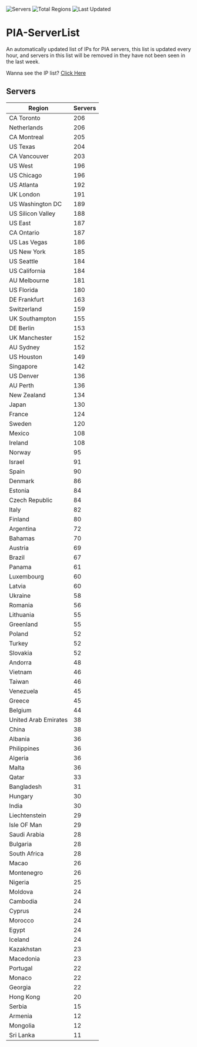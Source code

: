 ![Servers](https://img.shields.io/badge/Servers-8,565-darkgreen)
![Total Regions](https://img.shields.io/badge/Total_Regions-97-darkgreen)
![Last Updated](https://img.shields.io/badge/Last_Updated-April_28_2024_21:49_EDT-darkgreen)

# PIA-ServerList
An automatically updated list of IPs for PIA servers, this list is updated every hour, and servers in this list will be removed in they have not been seen in the last week.

Wanna see the IP list? [Click Here](./context.json)

## Servers
| Region               | Servers |
|----------------------|---------|
| CA Toronto | 206 |
| Netherlands | 206 |
| CA Montreal | 205 |
| US Texas | 204 |
| CA Vancouver | 203 |
| US West | 196 |
| US Chicago | 196 |
| US Atlanta | 192 |
| UK London | 191 |
| US Washington DC | 189 |
| US Silicon Valley | 188 |
| US East | 187 |
| CA Ontario | 187 |
| US Las Vegas | 186 |
| US New York | 185 |
| US Seattle | 184 |
| US California | 184 |
| AU Melbourne | 181 |
| US Florida | 180 |
| DE Frankfurt | 163 |
| Switzerland | 159 |
| UK Southampton | 155 |
| DE Berlin | 153 |
| UK Manchester | 152 |
| AU Sydney | 152 |
| US Houston | 149 |
| Singapore | 142 |
| US Denver | 136 |
| AU Perth | 136 |
| New Zealand | 134 |
| Japan | 130 |
| France | 124 |
| Sweden | 120 |
| Mexico | 108 |
| Ireland | 108 |
| Norway | 95 |
| Israel | 91 |
| Spain | 90 |
| Denmark | 86 |
| Estonia | 84 |
| Czech Republic | 84 |
| Italy | 82 |
| Finland | 80 |
| Argentina | 72 |
| Bahamas | 70 |
| Austria | 69 |
| Brazil | 67 |
| Panama | 61 |
| Luxembourg | 60 |
| Latvia | 60 |
| Ukraine | 58 |
| Romania | 56 |
| Lithuania | 55 |
| Greenland | 55 |
| Poland | 52 |
| Turkey | 52 |
| Slovakia | 52 |
| Andorra | 48 |
| Vietnam | 46 |
| Taiwan | 46 |
| Venezuela | 45 |
| Greece | 45 |
| Belgium | 44 |
| United Arab Emirates | 38 |
| China | 38 |
| Albania | 36 |
| Philippines | 36 |
| Algeria | 36 |
| Malta | 36 |
| Qatar | 33 |
| Bangladesh | 31 |
| Hungary | 30 |
| India | 30 |
| Liechtenstein | 29 |
| Isle OF Man | 29 |
| Saudi Arabia | 28 |
| Bulgaria | 28 |
| South Africa | 28 |
| Macao | 26 |
| Montenegro | 26 |
| Nigeria | 25 |
| Moldova | 24 |
| Cambodia | 24 |
| Cyprus | 24 |
| Morocco | 24 |
| Egypt | 24 |
| Iceland | 24 |
| Kazakhstan | 23 |
| Macedonia | 23 |
| Portugal | 22 |
| Monaco | 22 |
| Georgia | 22 |
| Hong Kong | 20 |
| Serbia | 15 |
| Armenia | 12 |
| Mongolia | 12 |
| Sri Lanka | 11 |